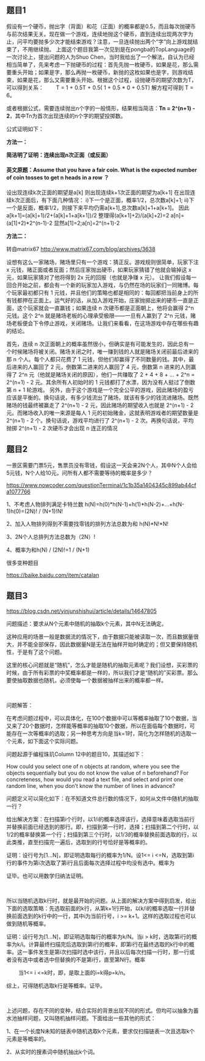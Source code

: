 ## 题目1

假设有一个硬币，抛出字（背面）和花（正面）的概率都是0.5，而且每次抛硬币与前次结果无关。现在做一个游戏，连续地抛这个硬币，直到连续出现两次字为止，问平均要抛多少次才能结束游戏？注意，一旦连续抛出两个“字”向上游戏就结束了，不用继续抛。
上面这个题目我第一次见到是在pongba的TopLanguage的一次讨论上，提出问题的人为Shuo Chen，当时我给出了一个解法，自认为已经相当简单了，先来考虑一下抛硬币的过程：首先先抛一枚硬币，如果是花，那么需要重头开始；如果是字，那么再抛一枚硬币，新抛的这枚如果也是字，则游戏结束，如果是花，那么又需要重头开始。根据这个过程，设抛硬币的期望次数为T，可以得到关系：
　　T = 1 + 0.5T + 0.5( 1 + 0.5 * 0 + 0.5T) 
解方程可得到 T = 6。

或者根据公式，需要连续抛出n个字的一般情形，结果相当简洁：**Tn = 2^(n+1) - 2**，其中Tn为首次出现连续的n个字的期望投掷数。

公式证明如下：

**方法一：**

**简洁明了证明：连续出现n次正面（或反面）**

#### 英文原题：Assume that you have a fair coin. What is the expected number of coin tosses to get n heads in a row ？

设出现连续k次正面的期望是a[k]
则出现连续k+1次正面的期望为a[k+1]
在出现连续k次正面后，有下面几种情况：
i)下一个是正面，概率1/2，总次数a[k]+1;
ii)下一个是反面，概率1/2，则接下来平均仍需a[k+1],总次数a[k]+1+a[k+1]。
因此a[k+1]=(a[k]+1)/2+(a[k]+1+a[k+1])/2
整理得(a[k+1]+2)/(a[k]+2)=2
a[n]=(a[1]+2)*2^(n-1)-2
显然a[1]=2;a[n]=2^(n+1)-2



**方法二：**

转自matrix67  http://www.matrix67.com/blog/archives/3638

设想有这么一家赌场，赌场里只有一个游戏：猜正反。游戏规则很简单，玩家下注 x 元钱，赌正面或者反面；然后庄家抛出硬币，如果玩家猜错了他就会输掉这 x 元，如果玩家猜对了他将得到 2x 元的回报（也就是净赚 x 元）。
让我们假设每一回合开始之前，都会有一个新的玩家加入游戏，与仍然在场的玩家们一同赌博。每个玩家最初都只有 1 元钱，并且他们的策略也都是相同的：每回都把当前身上的所有钱都押在正面上。运气好的话，从加入游戏开始，庄家抛掷出来的硬币一直是正面，这个玩家就会一直赢钱；如果连续 n 次硬币都是正面朝上，他将会赢得 2^n 元钱。这个 2^n 就是赌场老板的心理承受极限——一旦有人赢到了 2^n 元钱，赌场老板便会下令停止游戏，关闭赌场。让我们来看看，在这场游戏中存在哪些有趣的结论。

首先，连续 n 次正面朝上的概率虽然很小，但确实是有可能发生的，因此总有一个时候赌场将被关闭。赌场关闭之时，唯一赚到钱的人就是赌场关闭前最后进来的那 n 个人。每个人都只花费了 1 元钱，但他们却赢得了不同数量的钱。其中，最后进来的人赢回了 2 元，倒数第二进来的人赢回了 4 元，倒数第 n 进来的人则赢得了 2^n 元（他就是赌场关闭的原因），他们一共赚取了 2 + 4 + 8 + … + 2^n = 2^(n+1) - 2 元。其余所有人初始时的 1 元钱都打了水漂，因为没有人挺过了倒数第 n + 1 轮游戏。
另外，由于这个游戏是一个完全公平的游戏，因此赌场的盈亏应该是平衡的。换句话说，有多少钱流出了赌场，就该有多少的钱流进赌场。既然赌场的钱最终被赢走了 2^(n+1) - 2 元，因此赌场的期望收入也就是 2^(n+1) - 2 元。而赌场收入的唯一来源是每人 1 元的初始赌金，这就表明游戏者的期望数量是 2^(n+1) - 2 个。换句话说，游戏平均进行了 2^(n+1) - 2 次。再换句话说，平均抛掷 2^(n+1) - 2 次硬币才会出现 n 连正的情况



## 题目2

一景区需要门票5元，售票员没有零钱，假设这一天会来2N个人，其中N个人会给5元钱，N个人给10元，问所有人都不需要等待的概率是多少？

https://www.nowcoder.com/questionTerminal/1c1b35a1404345c899ab44cfa1077766

 1、不考虑人物排列满足卡特兰数 h(N)=h(0)*h(N-1)+h(1)*h(N-2)+...+h(N-1)h(0)=(2N)!  / (N+1)!N! 

  2、加入人物排列得到不需要找零钱的排列方法总数为和 h(N)*N!*N! 

  3、2N个人总排列方法总数为（2N）! 

  4、概率为和h(N) / (2N)!=1 / (N+1)



很多变种题目

https://baike.baidu.com/item/catalan



## 题目3

https://blog.csdn.net/yinjunshishui/article/details/14647805

问题描述：要求从N个元素中随机的抽取k个元素，其中N无法确定。

这种应用的场景一般是数据流的情况下，由于数据只能被读取一次，而且数据量很大，并不能全部保存，因此数据量N是无法在抽样开始时确定的；但又要保持随机性，于是有了这个问题。

这里的核心问题就是“随机”，怎么才能是随机的抽取元素呢？我们设想，买彩票的时候，由于所有彩票的中奖概率都是一样的，所以我们才是“随机的”买彩票。那么要使抽取数据也随机，必须使每一个数据被抽样出来的概率都一样。

 

问题解答：

在考虑问题过程中，可以具体化，在100个数据中可以等概率抽取了10个数据，当又来了20个数据时，怎样能等概率的抽取10个数据，所以在面临每个数据时，可能存在一次等概率的选取；另一种思考方向是当k=1时，简化为怎样随机的选取一个元素，如下面这个实际问题。

问题起源于编程珠玑Column 12中的题目10，其描述如下：

How could you select one of n objects at random, where you see the objects sequentially but you do not know the value of n beforehand? For concreteness, how would you read a text file, and select and print one random line, when you don’t know the number of lines in advance?

问题定义可以简化如下：在不知道文件总行数的情况下，如何从文件中随机的抽取一行？

给出解决方案：在扫描第i个行时，以1/i的概率选择该行，选择意味着选取当前行并替换前面已经选到的那行。即，扫描到第一行时，选择；扫描到第二个行时，以1/2的概率替换第一个行；扫描到第三个行时，以1/3的概率替换前面选取的行，以此类推，直至扫描完一遍后，选取到的行号恰好是等概率的。

证明：设行号为[1…N]，即证明选取每行的概率为1/N。设1<= i <=N，选取到第i行的事件为第i次选取了第i行且后面每次选择过程中均没有选中。概率为



证毕。也可以用数学归纳法证明。

 

所以当随机选取k行时，就是最开始的问题。从上面的解决方案中得到启发，给出下面的选取策略：先选取前面的k行，从第k+1行开始，以k/i的概率选取一行并替换前面选到的k行中的一行，其中i为当前行号，i >= k+1。这样的选取过程也可以做到随机等概率。

证明：设行号为[1…N]，即证明选取每行的概率为k/N。当i > k时，选取第i行的概率为k/i。计算最终扫描完后选取到第i行的概率，即第i行在最终选取的k行中的概率。这一事件发生是第i次扫描时选中该行，并且以后每次扫描一行时，那一行或者没有选中或者选中但替换的不是第i行，直至第N行。概率





        当1<= i <=k时，即，是取上面的i=k得p=k/n。

综上，可得随机选取k行是等概率。证毕。

 

上述问题，存在不同的变种，结合实际的背景出现不同的形式。但均可以抽象为蓄水池抽样问题，又叫随机抽样问题。下面给出一些其他的形式：

1、在一个长度N未知的链表中随机选取k个元素，要求仅扫描链表一次且选取k个元素是等概率的。

2、从实时的搜素词中随机抽出k个词。

